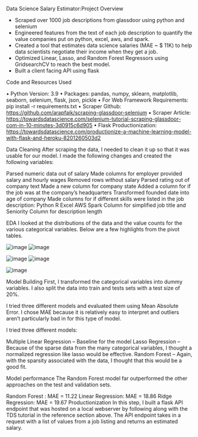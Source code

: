 Data Science Salary Estimator:Project Overview



 
* Scraped over 1000 job descriptions from glassdoor using python and selenium
* Engineered features from the text of each job description to quantify the value companies put on python, excel, aws, and spark. 
* Created a tool that estimates data science salaries (MAE ~ $ 11K) to help data scientists negotiate their income when they get a job.
* Optimized Linear, Lasso, and Random Forest Regressors using GridsearchCV to reach the best model.
* Built a client facing API using flask

Code and Resources Used

•	Python Version: 3.9
•	Packages: pandas, numpy, sklearn, matplotlib, seaborn, selenium, flask, json, pickle
•	For Web Framework Requirements: pip install -r requirements.txt
•	Scraper Github: https://github.com/arapfaik/scraping-glassdoor-selenium
•	Scraper Article: https://towardsdatascience.com/selenium-tutorial-scraping-glassdoor-com-in-10-minutes-3d0915c6d905
•	Flask Productionization: https://towardsdatascience.com/productionize-a-machine-learning-model-with-flask-and-heroku-8201260503d2


Data Cleaning
After scraping the data, I needed to clean it up so that it was usable for our model. I made the following changes and created the following variables:

Parsed numeric data out of salary
Made columns for employer provided salary and hourly wages
Removed rows without salary
Parsed rating out of company text
Made a new column for company state
Added a column for if the job was at the company’s headquarters
Transformed founded date into age of company
Made columns for if different skills were listed in the job description:
Python
R
Excel
AWS
Spark
Column for simplified job title and Seniority
Column for description length

EDA
I looked at the distributions of the data and the value counts for the various categorical variables. Below are a few highlights from the pivot tables.



![image](https://user-images.githubusercontent.com/73906550/118390260-cf756a80-b636-11eb-8106-8bb0084d6c27.png)
![image](https://user-images.githubusercontent.com/73906550/118390304-faf85500-b636-11eb-9698-e649329cbf3a.png)

![image](https://user-images.githubusercontent.com/73906550/118390312-021f6300-b637-11eb-84c7-e2dfee71b86b.png)
![image](https://user-images.githubusercontent.com/73906550/118390319-0cd9f800-b637-11eb-9542-7954f8b53ec6.png)

![image](https://user-images.githubusercontent.com/73906550/118390322-14999c80-b637-11eb-8a12-072f1feaf4cf.png)


Model Building
First, I transformed the categorical variables into dummy variables. I also split the data into train and tests sets with a test size of 20%.

I tried three different models and evaluated them using Mean Absolute Error. I chose MAE because it is relatively easy to interpret and outliers aren’t particularly bad in for this type of model.

I tried three different models:

Multiple Linear Regression – Baseline for the model
Lasso Regression – Because of the sparse data from the many categorical variables, I thought a normalized regression like lasso would be effective.
Random Forest – Again, with the sparsity associated with the data, I thought that this would be a good fit.

Model performance
The Random Forest model far outperformed the other approaches on the test and validation sets.

Random Forest : MAE = 11.22
Linear Regression: MAE = 18.86
Ridge Regression: MAE = 19.67
Productionization
In this step, I built a flask API endpoint that was hosted on a local webserver by following along with the TDS tutorial in the reference section above. The API endpoint takes in a request with a list of values from a job listing and returns an estimated salary.
